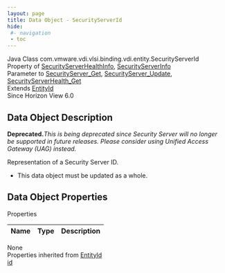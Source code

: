 ```yaml
---
layout: page
title: Data Object - SecurityServerId
hide:
 #- navigation
 - toc
---
```


  
  
  



Java Class
    com.vmware.vdi.vlsi.binding.vdi.entity.SecurityServerId  
Property of
     [SecurityServerHealthInfo](vdi.health.SecurityServerHealth.SecurityServerHealthInfo.md#field_detail), [SecurityServerInfo](vdi.infrastructure.SecurityServer.SecurityServerInfo.md#field_detail)  
Parameter to
     [SecurityServer_Get](vdi.infrastructure.SecurityServer.md#get), [SecurityServer_Update](vdi.infrastructure.SecurityServer.md#update), [SecurityServerHealth_Get](vdi.health.SecurityServerHealth.md#get)  
Extends
     [EntityId](vdi.EntityId.md)  
Since 
    Horizon View 6.0

## Data Object Description 

**Deprecated.**_This is being deprecated since Security Server will no longer be supported in future releases. Please consider using Unified Access Gateway (UAG) instead._

Representation of a Security Server ID. 

  * This data object must be updated as a whole.



## Data Object Properties

Properties

Name |  Type |  Description   
---|---|---  
None  
Properties inherited from [EntityId](vdi.EntityId.md)  
[id](vdi.EntityId.md#id)  
  
  
  
  
  

